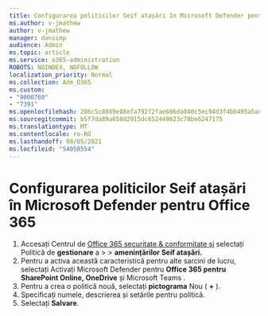 ```yaml
---
title: Configurarea politicilor Seif atașări în Microsoft Defender pentru Office 365
ms.author: v-jmathew
author: v-jmathew
manager: dansimp
audience: Admin
ms.topic: article
ms.service: o365-administration
ROBOTS: NOINDEX, NOFOLLOW
localization_priority: Normal
ms.collection: Adm_O365
ms.custom:
- "9000760"
- "7391"
ms.openlocfilehash: 206c5c8889e88efa792f2fae686da040c5ec94d3f4bb495a5ac5cca59e455e64
ms.sourcegitcommit: b5f7da89a650d2915dc652449623c78be6247175
ms.translationtype: MT
ms.contentlocale: ro-RO
ms.lasthandoff: 08/05/2021
ms.locfileid: "54058554"
---
```

# <a name="set-up-safe-attachment-policies-in-microsoft-defender-for-office-365"></a>Configurarea politicilor Seif atașări în Microsoft Defender pentru Office 365

1. Accesați Centrul de [Office 365 securitate & conformitate și](https://go.microsoft.com/fwlink/p/?linkid=2077143) selectați Politică de **gestionare** a  >    >  **amenințărilor Seif atașări.**
2. Pentru a activa această caracteristică pentru alte sarcini de lucru, selectați Activați Microsoft Defender pentru **Office 365 pentru SharePoint Online, OneDrive** și Microsoft Teams .
3. Pentru a crea o politică nouă, selectați **pictograma** Nou ( **+** ).
4. Specificați numele, descrierea și setările pentru politică.
5. Selectați **Salvare**.
